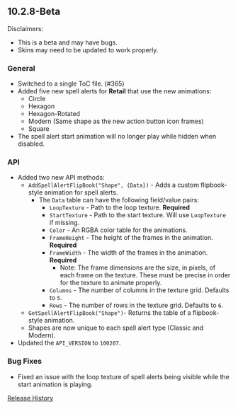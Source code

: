 ## 10.2.8-Beta

Disclaimers:
- This is a beta and may have bugs.
- Skins may need to be updated to work properly.

### General

- Switched to a single ToC file. (#365)
- Added five new spell alerts for **Retail** that use the new animations:
  - Circle
  - Hexagon
  - Hexagon-Rotated
  - Modern (Same shape as the new action button icon frames)
  - Square
- The spell alert start animation will no longer play while hidden when disabled.

### API

- Added two new API methods:
  - `AddSpellAlertFlipBook("Shape", {Data})` - Adds a custom flipbook-style animation for spell alerts.
    - The `Data` table can have the following field/value pairs:
	  - `LoopTexture` - Path to the loop texture. **Required**
	  - `StartTexture` - Path to the start texture. Will use `LoopTexture` if missing.
	  - `Color` - An RGBA color table for the animations.
	  - `FrameHeight` - The height of the frames in the animation. **Required**
	  - `FrameWidth` - The width of the frames in the animation. **Required**
	    - Note: The frame dimensions are the size, in pixels, of each frame on the texture. These must be precise in order for the texture to animate properly.
	  - `Columns` - The number of columns in the texture grid. Defaults to `5`.
	  - `Rows` - The number of rows in the texture grid. Defaults to `6`.
  - `GetSpellAlertFlipBook("Shape")`- Returns the table of a flipbook-style animation.
  - Shapes are now unique to each spell alert type (Classic and Modern).
- Updated the `API_VERSION` to `100207`.

### Bug Fixes

- Fixed an issue with the loop texture of spell alerts being visible while the start animation is playing.

[Release History](https://github.com/SFX-WoW/Masque/wiki/History)
